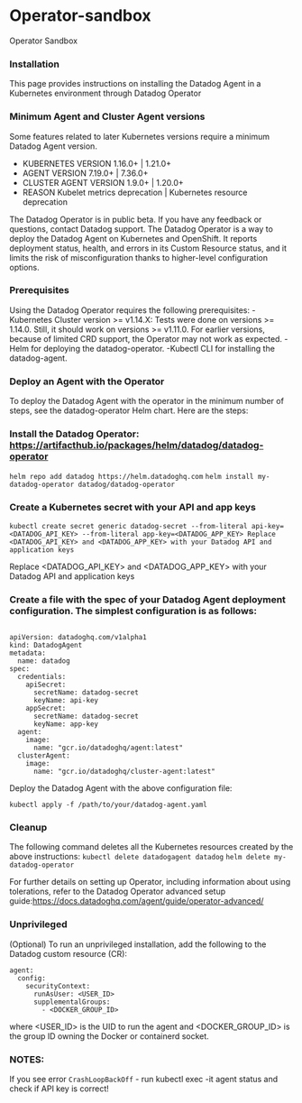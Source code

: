 # Operator-sandbox
Operator Sandbox

### Installation
This page provides instructions on installing the Datadog Agent in a Kubernetes environment through Datadog Operator

### Minimum Agent and Cluster Agent versions
Some features related to later Kubernetes versions require a minimum Datadog Agent version.

- KUBERNETES VERSION 1.16.0+ | 1.21.0+	
- AGENT VERSION	7.19.0+ | 7.36.0+	
- CLUSTER AGENT VERSION	1.9.0+ | 1.20.0+
- REASON Kubelet metrics deprecation | Kubernetes resource deprecation
	            	      	                               	             
The Datadog Operator is in public beta. If you have any feedback or questions, contact Datadog support.
The Datadog Operator is a way to deploy the Datadog Agent on Kubernetes and OpenShift. It reports deployment status, health, and errors in its Custom Resource status, and it limits the risk of misconfiguration thanks to higher-level configuration options.

### Prerequisites
Using the Datadog Operator requires the following prerequisites:
-Kubernetes Cluster version >= v1.14.X: Tests were done on versions >= 1.14.0. Still, it should work on versions >= v1.11.0. For earlier versions, because of limited CRD support, the Operator may not work as expected.
-Helm for deploying the datadog-operator.
-Kubectl CLI for installing the datadog-agent.

### Deploy an Agent with the Operator
To deploy the Datadog Agent with the operator in the minimum number of steps, see the datadog-operator Helm chart. Here are the steps:

### Install the Datadog Operator: https://artifacthub.io/packages/helm/datadog/datadog-operator
`helm repo add datadog https://helm.datadoghq.com`
`helm install my-datadog-operator datadog/datadog-operator`

### Create a Kubernetes secret with your API and app keys
`kubectl create secret generic datadog-secret --from-literal api-key=<DATADOG_API_KEY> --from-literal app-key=<DATADOG_APP_KEY> Replace <DATADOG_API_KEY> and <DATADOG_APP_KEY> with your Datadog API and application keys`

Replace <DATADOG_API_KEY> and <DATADOG_APP_KEY> with your Datadog API and application keys

### Create a file with the spec of your Datadog Agent deployment configuration. The simplest configuration is as follows:

``` 

apiVersion: datadoghq.com/v1alpha1
kind: DatadogAgent
metadata:
  name: datadog
spec:
  credentials:
    apiSecret:
      secretName: datadog-secret
      keyName: api-key
    appSecret:
      secretName: datadog-secret
      keyName: app-key
  agent:
    image:
      name: "gcr.io/datadoghq/agent:latest"
  clusterAgent:
    image:
      name: "gcr.io/datadoghq/cluster-agent:latest" 
```

Deploy the Datadog Agent with the above configuration file:

`kubectl apply -f /path/to/your/datadog-agent.yaml`

### Cleanup
The following command deletes all the Kubernetes resources created by the above instructions:
`kubectl delete datadogagent datadog`
`helm delete my-datadog-operator`

For further details on setting up Operator, including information about using tolerations, refer to the Datadog Operator advanced setup guide:https://docs.datadoghq.com/agent/guide/operator-advanced/

### Unprivileged
(Optional) To run an unprivileged installation, add the following to the Datadog custom resource (CR):

```
agent:
  config:
    securityContext:
      runAsUser: <USER_ID>
      supplementalGroups:
        - <DOCKER_GROUP_ID>
``` 
where <USER_ID> is the UID to run the agent and <DOCKER_GROUP_ID> is the group ID owning the Docker or containerd socket.

### NOTES:
If you see error `CrashLoopBackOff` - run kubectl exec -it <agent-pod-name> agent status
and check if API key is correct!
